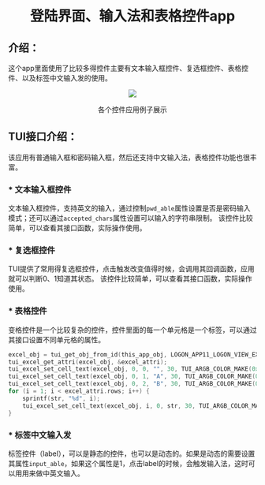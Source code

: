 <h1 align="center"> 登陆界面、输入法和表格控件app </h1>

## 介绍：
这个app里面使用了比较多得控件主要有文本输入框控件、复选框控件、表格控件、以及标签中文输入发的使用。

<p align="center">
<img src="https://gitee.com/tuisys/image/raw/main/logon.gif">
</p>
<p align="center">
各个控件应用例子展示
</p>

## TUI接口介绍：
该应用有普通输入框和密码输入框，然后还支持中文输入法，表格控件功能也很丰富。

### * 文本输入框控件
文本输入框控件，支持英文的输入，通过控制```pwd_able```属性设置是否是密码输入模式；还可以通过```accepted_chars```属性设置可以输入的字符串限制。
该控件比较简单，可以查看其接口函数，实际操作使用。

### * 复选框控件
TUI提供了常用得复选框控件，点击触发改变值得时候，会调用其回调函数，应用就可以判断0、1知道其状态。
该控件比较简单，可以查看其接口函数，实际操作使用。

### * 表格控件
变格控件是一个比较复杂的控件，控件里面的每一个单元格是一个标签，可以通过其接口设置不同单元格的属性。
``` c
excel_obj = tui_get_obj_from_id(this_app_obj, LOGON_APP11_LOGON_VIEW_EXCEL_208);
tui_excel_get_attri(excel_obj, &excel_attri);
tui_excel_set_cell_text(excel_obj, 0, 0, "", 30, TUI_ARGB_COLOR_MAKE(0xff, 0x7f, 0x7f, 0x7f), TUI_LABEL_ALIGN_CENTER, TUI_LABEL_LONG_SROLL_CIRC, 0xFFDFDFDF);
tui_excel_set_cell_text(excel_obj, 0, 1, "A", 30, TUI_ARGB_COLOR_MAKE(0xff, 0x7f, 0x7f, 0x7f), TUI_LABEL_ALIGN_CENTER, TUI_LABEL_LONG_SROLL_CIRC, 0xFFDFDFDF);
tui_excel_set_cell_text(excel_obj, 0, 2, "B", 30, TUI_ARGB_COLOR_MAKE(0xff, 0x7f, 0x7f, 0x7f), TUI_LABEL_ALIGN_CENTER, TUI_LABEL_LONG_SROLL_CIRC, 0xFFDFDFDF);
for (i = 1; i < excel_attri.rows; i++) {
	sprintf(str, "%d", i);
	tui_excel_set_cell_text(excel_obj, i, 0, str, 30, TUI_ARGB_COLOR_MAKE(0xff, 0x7f, 0x7f, 0x7f), TUI_LABEL_ALIGN_CENTER, TUI_LABEL_LONG_SROLL_CIRC, 0xFFDFDFDF);
}
```

### * 标签中文输入发
标签控件（label），可以是静态的控件，也可以是动态的。如果是动态的需要设置其属性```input_able```，如果这个属性是1，点击label的时候，会触发输入法，这时可以用用来做中英文输入。




